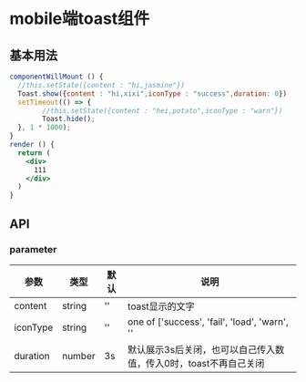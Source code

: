 # mobile端toast组件

## 基本用法

```jsx harmony
componentWillMount () {
  //this.setState({content : "hi,jasmine"})
  Toast.show({content : "hi,xixi",iconType : "success",duration: 0})
  setTimeout(() => {
        //this.setState({content : "hei,potato",iconType : "warn"})
        Toast.hide();
  }, 1 * 1000);
}
render () {
  return (
    <div>
      111
    </div>
  )
}
```
## API

### parameter

|   参数    |   类型   |   默认  |   说明     |
|-----------|----------|------------|-------------------|
| content  |  string  |   ''  | toast显示的文字  |
| iconType  |  string  |   ''   | one of ['success', 'fail', 'load', 'warn', '' |
| duration  |  number  |    3s  |  默认展示3s后关闭，也可以自己传入数值，传入0时，toast不再自己关闭|